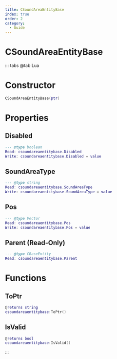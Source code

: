 ```yaml
---
title: CSoundAreaEntityBase
index: true
order: 2
category:
  - Guide
---
```


# CSoundAreaEntityBase

::: tabs
@tab Lua
# Constructor
```lua
CSoundAreaEntityBase(ptr)
```
# Properties
## Disabled 
```lua
--- @type boolean
Read: csoundareaentitybase.Disabled
Write: csoundareaentitybase.Disabled = value
```
## SoundAreaType 
```lua
--- @type string
Read: csoundareaentitybase.SoundAreaType
Write: csoundareaentitybase.SoundAreaType = value
```
## Pos 
```lua
--- @type Vector
Read: csoundareaentitybase.Pos
Write: csoundareaentitybase.Pos = value
```
## Parent (Read-Only)
```lua
--- @type CBaseEntity
Read: csoundareaentitybase.Parent
```
# Functions
## ToPtr
```lua
@returns string
csoundareaentitybase:ToPtr()
```
## IsValid
```lua
@returns bool
csoundareaentitybase:IsValid()
```

:::